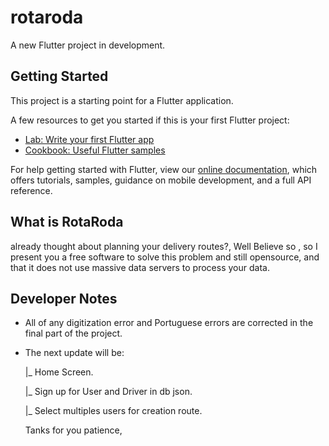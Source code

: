 # rotaroda

A new Flutter project in development.

## Getting Started

This project is a starting point for a Flutter application.
  
A few resources to get you started if this is your first Flutter project:

- [Lab: Write your first Flutter app](https://flutter.dev/docs/get-started/codelab)
- [Cookbook: Useful Flutter samples](https://flutter.dev/docs/cookbook)

For help getting started with Flutter, view our
[online documentation](https://flutter.dev/docs), which offers tutorials,
samples, guidance on mobile development, and a full API reference.

## What is RotaRoda 

already thought about planning your delivery routes?, Well Believe so , so I present you a free software 
  to solve this problem and still opensource, and that it does not use massive data servers to process your data.  
 
## Developer Notes 
- All of any digitization error and Portuguese errors are corrected in the final part of the project.

- The next update will be:
  
  |_ Home Screen.
  
  |_ Sign up for User and Driver in db json.
  
  |_ Select multiples users for creation route.
   
  Tanks for you patience, 
